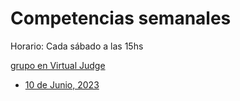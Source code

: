 
# Competencias semanales

Horario: Cada sábado a las 15hs

[grupo en Virtual Judge](https://vjudge.net/group/oiapolitecnico)

- [10 de Junio, 2023](2023-06-10.md)
